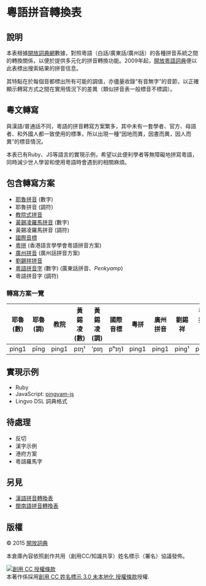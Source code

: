 # 粵語拼音轉換表

## 說明

本表根據[開放詞典網](https://kaifangcidian.com/)數據，對照粵語（白話/廣東話/廣州話）的各種拼音系統之間的轉換關係，以便於提供多元化的拼音轉換功能。2009年起，[開放粵語詞典](https://kaifangcidian.com/han/yue)便以此表標出搜索結果的拼音信息。

其特點在於每個音都標出所有可能的調值，亦儘量收錄“有音無字”的音節，以正確顯示轉寫方式之間在實用情況下的差異（類似拼音表一般標音不標調）。

## 粵文轉寫

與漢語/普通話不同，粵語的拼音轉寫方案繁多，其中未有一套學者、官方、母語者、和外國人都一致使用的標準，所以出現一種“因地而異，因書而異，因人而異”的標音情況。

本表已有Ruby、JS等語言的實現示例，希望以此便利學者等無障礙地拼寫粵語，同時減少世人學習和使用粵語時會遇到的相關麻煩。

## 包含轉寫方案

* [耶魯拼音](https://zh.wikipedia.org/wiki/耶魯拼音) (數字)
* 耶魯拼音 (調符)
* [教院式拼音](https://zh.wikipedia.org/wiki/教育學院拼音方案)
* [黃錫凌羅馬拼音](https://zh.wikipedia.org/wiki/黃錫凌羅馬拼音) (數字)
* 黃錫凌羅馬拼音 (調符)
* [國際音標](https://zh.wikipedia.org/wiki/國際音標)
* [粵拼](https://zh.wikipedia.org/wiki/香港語言學學會粵語拼音方案) (香港語言學學會粵語拼音方案)
* [廣州拼音](https://zh.wikipedia.org/wiki/廣州話拼音方案) (廣州話拼音方案)
* [劉錫祥拼音](https://zh.wikipedia.org/wiki/劉錫祥拼音)
* [粵語拼音字](https://zh-yue.wikipedia.org/wiki/廣東話拼音) (數字) (廣東話拼音、_Penkyamp_)
* 粵語拼音字 (調符)


### 轉寫方案一覽

耶魯 (數) | 耶魯 (調) | 教院 | 黃錫凌 (數) | 黃錫凌 (調) | 國際音標 | 粵拼 | 廣州拼音 | 劉錫祥 | 粵語拼音字 (數) | 粵語拼音字 (調)
-------- | -------- | ---- | ---------- | ---------- | ------- | ---- | ------- | ----- | ------------- | -------------
ping1 | pīng | ping1 | pɪŋ¹ | 'pɪŋ | pʰɪŋ˥ | ping1 | ping1 | ping¹ | penk1 | pënk

## 實現示例

* Ruby
* JavaScript: [pingyam-js](https://github.com/dohliam/pingyam-js)
* Lingvo DSL 詞典格式

## 待處理

* 反切
* 漢字示例
* 港府方案
* 粵語羅馬字

## 另見

* [漢語拼音轉換表](https://github.com/kfcd/pinyin)
* [閩南語拼音轉換表](https://github.com/kfcd/pheng-im)

## 版權

© 2015 [開放詞典](https://www.kaifangcidian.com)

本倉庫內容依照創作共用（創用CC/知識共享）姓名標示（署名）協議發佈。

<a rel="license" href="https://creativecommons.org/licenses/by/3.0/"><img alt="創用 CC 授權條款" style="border-width:0" src="https://i.creativecommons.org/l/by/3.0/88x31.png" /></a><br />本著作係採用<a rel="license" href="https://creativecommons.org/licenses/by/3.0/">創用 CC 姓名標示 3.0 未本地化 授權條款</a>授權.
